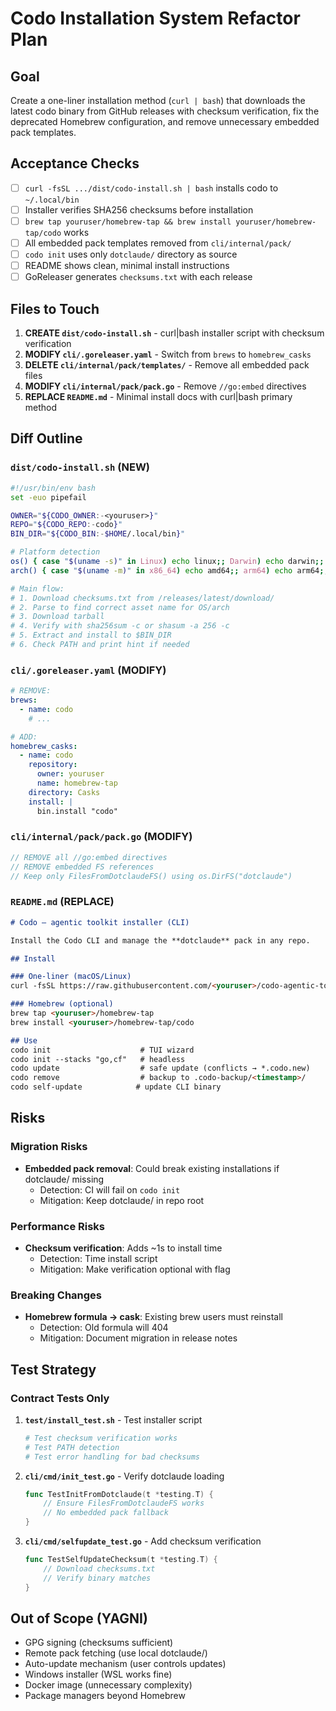 # Codo Installation System Refactor Plan

## Goal
Create a one-liner installation method (`curl | bash`) that downloads the latest codo binary from GitHub releases with checksum verification, fix the deprecated Homebrew configuration, and remove unnecessary embedded pack templates.

## Acceptance Checks
- [ ] `curl -fsSL .../dist/codo-install.sh | bash` installs codo to `~/.local/bin`
- [ ] Installer verifies SHA256 checksums before installation
- [ ] `brew tap youruser/homebrew-tap && brew install youruser/homebrew-tap/codo` works
- [ ] All embedded pack templates removed from `cli/internal/pack/`
- [ ] `codo init` uses only `dotclaude/` directory as source
- [ ] README shows clean, minimal install instructions
- [ ] GoReleaser generates `checksums.txt` with each release

## Files to Touch

1. **CREATE `dist/codo-install.sh`** - curl|bash installer script with checksum verification
2. **MODIFY `cli/.goreleaser.yaml`** - Switch from `brews` to `homebrew_casks`
3. **DELETE `cli/internal/pack/templates/`** - Remove all embedded pack files
4. **MODIFY `cli/internal/pack/pack.go`** - Remove `//go:embed` directives
5. **REPLACE `README.md`** - Minimal install docs with curl|bash primary method

## Diff Outline

### `dist/codo-install.sh` (NEW)
```bash
#!/usr/bin/env bash
set -euo pipefail

OWNER="${CODO_OWNER:-<youruser>}"
REPO="${CODO_REPO:-codo}"
BIN_DIR="${CODO_BIN:-$HOME/.local/bin}"

# Platform detection
os() { case "$(uname -s)" in Linux) echo linux;; Darwin) echo darwin;; esac }
arch() { case "$(uname -m)" in x86_64) echo amd64;; arm64) echo arm64;; esac }

# Main flow:
# 1. Download checksums.txt from /releases/latest/download/
# 2. Parse to find correct asset name for OS/arch
# 3. Download tarball
# 4. Verify with sha256sum -c or shasum -a 256 -c
# 5. Extract and install to $BIN_DIR
# 6. Check PATH and print hint if needed
```

### `cli/.goreleaser.yaml` (MODIFY)
```yaml
# REMOVE:
brews:
  - name: codo
    # ...

# ADD:
homebrew_casks:
  - name: codo
    repository:
      owner: youruser
      name: homebrew-tap
    directory: Casks
    install: |
      bin.install "codo"
```

### `cli/internal/pack/pack.go` (MODIFY)
```go
// REMOVE all //go:embed directives
// REMOVE embedded FS references
// Keep only FilesFromDotclaudeFS() using os.DirFS("dotclaude")
```

### `README.md` (REPLACE)
```markdown
# Codo — agentic toolkit installer (CLI)

Install the Codo CLI and manage the **dotclaude** pack in any repo.

## Install

### One-liner (macOS/Linux)
curl -fsSL https://raw.githubusercontent.com/<youruser>/codo-agentic-toolkit/main/dist/codo-install.sh | bash

### Homebrew (optional)
brew tap <youruser>/homebrew-tap
brew install <youruser>/homebrew-tap/codo

## Use
codo init                    # TUI wizard
codo init --stacks "go,cf"   # headless
codo update                  # safe update (conflicts → *.codo.new)
codo remove                  # backup to .codo-backup/<timestamp>/
codo self-update            # update CLI binary
```

## Risks

### Migration Risks
- **Embedded pack removal**: Could break existing installations if dotclaude/ missing
  - Detection: CI will fail on `codo init`
  - Mitigation: Keep dotclaude/ in repo root

### Performance Risks
- **Checksum verification**: Adds ~1s to install time
  - Detection: Time install script
  - Mitigation: Make verification optional with flag

### Breaking Changes
- **Homebrew formula → cask**: Existing brew users must reinstall
  - Detection: Old formula will 404
  - Mitigation: Document migration in release notes

## Test Strategy

### Contract Tests Only

1. **`test/install_test.sh`** - Test installer script
   ```bash
   # Test checksum verification works
   # Test PATH detection
   # Test error handling for bad checksums
   ```

2. **`cli/cmd/init_test.go`** - Verify dotclaude loading
   ```go
   func TestInitFromDotclaude(t *testing.T) {
       // Ensure FilesFromDotclaudeFS works
       // No embedded pack fallback
   }
   ```

3. **`cli/cmd/selfupdate_test.go`** - Add checksum verification
   ```go
   func TestSelfUpdateChecksum(t *testing.T) {
       // Download checksums.txt
       // Verify binary matches
   }
   ```

## Out of Scope (YAGNI)

- GPG signing (checksums sufficient)
- Remote pack fetching (use local dotclaude/)
- Auto-update mechanism (user controls updates)
- Windows installer (WSL works fine)
- Docker image (unnecessary complexity)
- Package managers beyond Homebrew